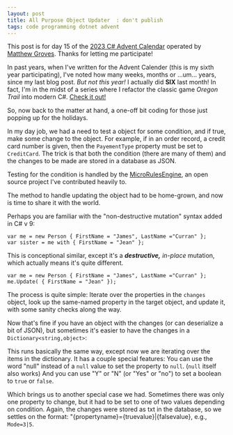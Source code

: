 ```yaml
---
layout: post
title: All Purpose Object Updater  : don't publish
tags: code programming dotnet advent
---
```



This post is for day 15  of the [2023 C# Advent Calendar](https://www.csadvent.christmas/) operated by [Matthew Groves](https://crosscuttingconcerns.com/). Thanks for letting me participate!

In past years, when I've written for the Advent Calender (this is my sixth year participating), I've noted how many weeks, months or ...um... years, since my last blog post. *But not this year!* I actually did **SIX** last month! In fact, I'm in the midst of a series where I refactor the classic game *Oregon Trail* into modern C#. [Check it out!](https://honestillusion.com/blog/2023/11/07/oregon-trail-project-intro/)

So, now back to the matter at hand, a one-off bit coding for those just popping up for the holidays.
 
In my day job, we had a need to test a object for some condition, and if true, make some change to the object.  For example, if in an order record, a credit card number is given, then the `PayementType` property must be set to `CreditCard`.  The trick is that both the condition (there are many of them) and the changes to be made are stored in a database as JSON.

Testing for the condition is handled by the [MicroRulesEngine](https://github.com/runxc1/MicroRuleEngine), an open source project I've contributed heavily to.

The method to handle updating the object had to be home-grown, and now is time to share it with the world.

Perhaps you are familiar with the "non-destructive mutation" syntax added in C# v 9:

    var me = new Person { FirstName = "James", LastName ="Curran" };
    var sister = me with { FirstName = "Jean" };

This is conceptional similar, except it's a ***destructive,*** *in-place* mutation, which actually means it's quite different.

    var me = new Person { FirstName = "James", LastName ="Curran" };
    me.Update( { FirstName = "Jean" });

<script src="https://gist.github.com/jamescurran/c5e4887a3a688e397528fd8a8d581e1b.js"> </script>

The process is quite simple: Iterate over the properties in the `changes` object, look up the same-named property in the target object, and update it, with some sanity checks along the way.

Now that's fine if you have an object with the changes (or can deserialize a bit of JSON), but sometimes it's easier to have the changes in a `Dictionary<string,object>`:

<script src="https://gist.github.com/jamescurran/2579061be5b5e74257aae8eb5068f26e.js"> </script>

This runs basically the same way, except now we are iterating over the items in the dictionary.  It has a couple special features: You can use the word "null" instead of a `null` value to set the property to `null`. (`null` itself also works)  And you can use "Y" or "N" (or "Yes" or "no") to set a boolean to `true` or `false`.

Which brings us to another special case we had.  Sometimes there was only one property to change, but it had to be set to one of two values depending on condition.  Again, the changes were stored as txt in the database, so we settles on the format: "{propertyname}={truevalue}|{falsevalue},  e.g., `Mode=3|5`.

<script src="https://gist.github.com/jamescurran/8ed9ad531d799e17091bd30f19cb9d83.js"> </script>